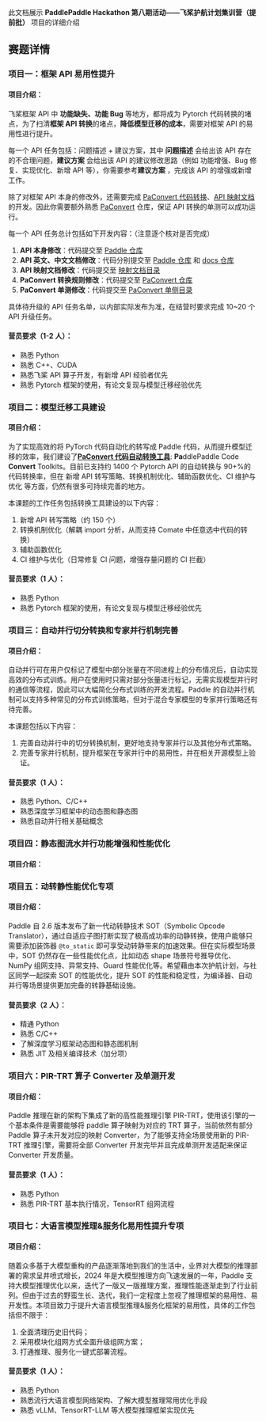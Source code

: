 此文档展示 **PaddlePaddle Hackathon 第八期活动——飞桨护航计划集训营（提前批）** 项目的详细介绍

## 赛题详情

### 项目一：框架 API 易用性提升

#### 项目介绍：

飞桨框架 API 中 **功能缺失、功能 Bug** 等地方，都将成为 Pytorch 代码转换的堵点，为了扫清**框架 API 转换**的堵点，**降低模型迁移的成本**，需要对框架 API 的易用性进行提升。

每一个 API 任务包括：问题描述 + 建议方案，其中 **问题描述** 会给出该 API 存在的不合理问题，**建议方案** 会给出该 API 的建议修改思路（例如 功能增强、Bug 修复、实现优化、新增 API 等），你需要参考**建议方案** ，完成该 API 的增强或新增工作。

除了对框架 API 本身的修改外，还需要完成 [PaConvert 代码转换](https://github.com/PaddlePaddle/PaConvert)、[API 映射文档](https://github.com/PaddlePaddle/docs/blob/develop/docs/guides/model_convert/convert_from_pytorch/pytorch_api_mapping_format_cn.md) 的开发。因此你需要额外熟悉 [PaConvert](https://github.com/PaddlePaddle/PaConvert) 仓库，保证 API 转换的单测可以成功运行。

每一个 API 任务总计包括如下开发内容：（注意逐个核对是否完成）

1. **API 本身修改**：代码提交至 [Paddle 仓库](https://github.com/PaddlePaddle/Paddle)
2. **API 英文、中文文档修改**：代码分别提交至 [Paddle 仓库](https://github.com/PaddlePaddle/Paddle) 和 [docs 仓库](https://github.com/PaddlePaddle/docs)
3. **API 映射文档修改**：代码提交至 [映射文档目录](https://github.com/PaddlePaddle/docs/tree/develop/docs/guides/model_convert/convert_from_pytorch/api_difference/)
4. **PaConvert 转换规则修改**：代码提交至 [PaConvert 仓库](https://github.com/PaddlePaddle/PaConvert)
5. **PaConvert 单测修改**：代码提交至 [PaConvert 单侧目录](https://github.com/PaddlePaddle/PaConvert/tree/master/tests)

具体待升级的 API 任务名单，以内部实际发布为准，在结营时要求完成 10~20 个 API 升级任务。

#### 营员要求（1-2 人）：

- 熟悉 Python
- 熟悉 C++、CUDA
- 熟悉飞桨 API 算子开发，有新增 API 经验者优先
- 熟悉 Pytorch 框架的使用，有论文复现与模型迁移经验优先



### 项目二：模型迁移工具建设

#### 项目介绍：

为了实现高效的将 PyTorch 代码自动化的转写成 Paddle 代码，从而提升模型迁移的效率，我们建设了[**PaConvert 代码自动转换工具**](https://github.com/PaddlePaddle/PaConvert): **Pa**ddlePaddle Code **Convert** Toolkits。目前已支持约 1400 个 Pytorch API 的自动转换与 90+%的代码转换率，但在 新增 API 转写策略、转换机制优化、辅助函数优化、CI 维护与优化 等方面，仍然有很多可持续完善的地方。

本课题的工作任务包括转换工具建设的以下内容：

1. 新增 API 转写策略（约 150 个）
2. 转换机制优化（解耦 import 分析，从而支持 Comate 中任意选中代码的转换）
3. 辅助函数优化
4. CI 维护与优化（日常修复 CI 问题，增强存量问题的 CI 拦截）

#### 营员要求（1 人）：

- 熟悉 Python
- 熟悉 Pytorch 框架的使用，有论文复现与模型迁移经验优先



### 项目三：自动并行切分转换和专家并行机制完善

#### 项目介绍：

自动并行可在用户仅标记了模型中部分张量在不同进程上的分布情况后，自动实现高效的分布式训练。用户在使用时只需对部分张量进行标记，无需实现模型并行时的通信等流程，因此可以大幅简化分布式训练的开发流程。Paddle 的自动并行机制可以支持多种常见的分布式训练策略，但对于混合专家模型的专家并行策略还有待完善。

本课题包括以下内容：

1. 完善自动并行中的切分转换机制，更好地支持专家并行以及其他分布式策略。
2. 完善专家并行机制，提升框架在专家并行中的易用性，并在相关开源模型上验证。

#### 营员要求（1 人）：

- 熟悉 Python、C/C++
- 熟悉深度学习框架中的动态图和静态图
- 熟悉自动并行相关基础概念



### 项目四：静态图流水并行功能增强和性能优化

#### 项目介绍：





### 项目五：动转静性能优化专项

#### 项目介绍：

Paddle 自 2.6 版本发布了新一代动转静技术 SOT（Symbolic Opcode Translator），通过自适应子图打断实现了极高成功率的动静转换，使用户能够只需要添加装饰器 `@to_static` 即可享受动转静带来的加速效果。但在实际模型场景中，SOT 仍然存在一些性能优化点，比如动态 shape 场景符号推导优化、NumPy 组网支持、异常支持、Guard 性能优化等。希望藉由本次护航计划，与社区同学一起探索 SOT 的性能优化，提升 SOT 的性能和稳定性，为编译器、自动并行等场景提供更加完备的转静基础设施。

#### 营员要求（2 人）：

- 精通 Python
- 熟悉 C/C++
- 了解深度学习框架动态图和静态图机制
- 熟悉 JIT 及相关编译技术（加分项）



### 项目六：PIR-TRT 算子 Converter 及单测开发

#### 项目介绍：

Paddle 推理在新的架构下集成了新的高性能推理引擎 PIR-TRT，使用该引擎的一个基本条件是需要能够将 paddle 算子映射为对应的 TRT 算子，当前依然有部分 Paddle 算子未开发对应的映射 Converter，为了能够支持全场景使用新的 PIR-TRT 推理引擎，需要将全部 Converter 开发完毕并且完成单测开发适配来保证 Converter 开发质量。

#### 营员要求（1 人）：

- 熟悉 Python
- 熟悉 PIR-TRT 基本执行情况，TensorRT 组网流程



### 项目七：大语言模型推理&服务化易用性提升专项

#### 项目介绍：

随着众多基于大模型重构的产品逐渐落地到我们的生活中，业界对大模型的推理部署的需求呈井喷式增长，2024 年是大模型推理方向飞速发展的一年，Paddle 支持大模型推理优化以来，迭代了一版又一版推理方案，推理性能逐渐走到了行业前列。但由于过去的野蛮生长、迭代，我们一定程度上忽视了推理框架的易用性、易开发性。本项目致力于提升大语言模型推理&服务化框架的易用性，具体的工作包括但不限于：

1. 全面清理历史旧代码；
2. 采用模块化组网方式全面升级组网方案；
3. 打通推理、服务化一键式部署流程。

#### 营员要求（1 人）：

- 熟悉 Python
- 熟悉流行大语言模型网络架构、了解大模型推理常用优化手段
- 熟悉 vLLM、TensorRT-LLM 等大模型推理框架实现优先
